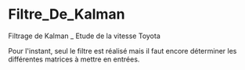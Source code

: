 # Filtre_De_Kalman
Filtrage de Kalman _ Etude de la vitesse Toyota


Pour l'instant, seul le filtre est réalisé mais il faut encore déterminer les différentes matrices à mettre en entrées.
